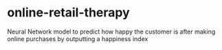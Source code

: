 # online-retail-therapy
Neural Network model to predict how happy the customer is after making online purchases by outputting a happiness index
